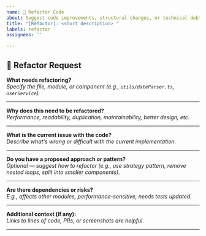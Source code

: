 ```yaml
---
name: 🧹 Refactor Code
about: Suggest code improvements, structural changes, or technical debt cleanup
title: "[Refactor]: <short description> "
labels: refactor
assignees: ''

---
```


## 🧹 Refactor Request

**What needs refactoring?**  
_Specify the file, module, or component (e.g., `utils/dateParser.ts`, `UserService`)._

---

**Why does this need to be refactored?**  
_Performance, readability, duplication, maintainability, better design, etc._

---

**What is the current issue with the code?**  
_Describe what's wrong or difficult with the current implementation._

---

**Do you have a proposed approach or pattern?**  
_Optional — suggest how to refactor (e.g., use strategy pattern, remove nested loops, split into smaller components)._

---

**Are there dependencies or risks?**  
_E.g., affects other modules, performance-sensitive, needs tests updated._

---

**Additional context (if any):**  
_Links to lines of code, PRs, or screenshots are helpful._

---



